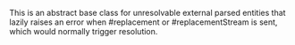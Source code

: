 This is an abstract base class for unresolvable external parsed entities that lazily raises an error when #replacement or #replacementStream is sent, which would normally trigger resolution.